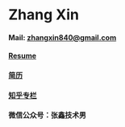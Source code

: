 Zhang Xin
===================

#### Mail: zhangxin840@gmail.com

#### [Resume](http://www.zhangxinweb.cn/resume/resume_en.pdf)

#### [简历](http://www.zhangxinweb.cn/resume/resume_en.pdf)

#### [知乎专栏](https://zhuanlan.zhihu.com/zhangxin840)

#### 微信公众号：张鑫技术男
